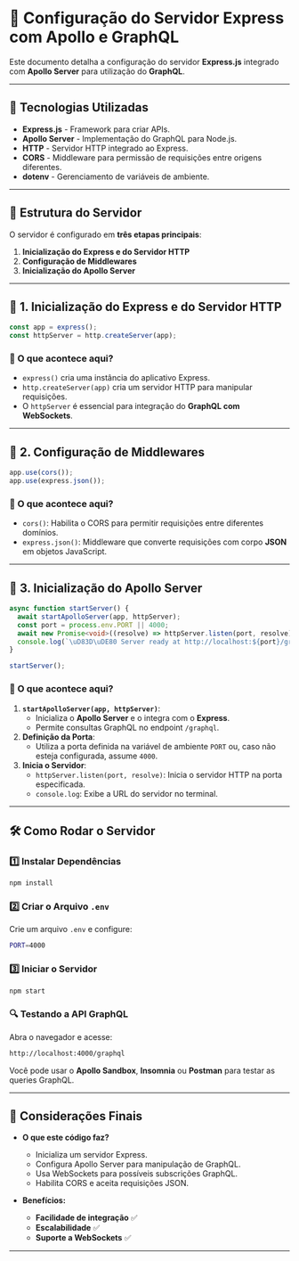 # 📘 Configuração do Servidor Express com Apollo e GraphQL

Este documento detalha a configuração do servidor **Express.js** integrado com **Apollo Server** para utilização do **GraphQL**.

---

## 🚀 Tecnologias Utilizadas

- **Express.js** - Framework para criar APIs.
- **Apollo Server** - Implementação do GraphQL para Node.js.
- **HTTP** - Servidor HTTP integrado ao Express.
- **CORS** - Middleware para permissão de requisições entre origens diferentes.
- **dotenv** - Gerenciamento de variáveis de ambiente.

---

## 📂 Estrutura do Servidor

O servidor é configurado em **três etapas principais**:

1. **Inicialização do Express e do Servidor HTTP**
2. **Configuração de Middlewares**
3. **Inicialização do Apollo Server**

---

## 🔧 1. Inicialização do Express e do Servidor HTTP

```ts
const app = express();
const httpServer = http.createServer(app);
```

### 📌 O que acontece aqui?
- `express()` cria uma instância do aplicativo Express.
- `http.createServer(app)` cria um servidor HTTP para manipular requisições.
- O `httpServer` é essencial para integração do **GraphQL com WebSockets**.

---

## 🔧 2. Configuração de Middlewares

```ts
app.use(cors());
app.use(express.json());
```

### 📌 O que acontece aqui?
- `cors()`: Habilita o CORS para permitir requisições entre diferentes domínios.
- `express.json()`: Middleware que converte requisições com corpo **JSON** em objetos JavaScript.

---

## 🔧 3. Inicialização do Apollo Server

```ts
async function startServer() {
  await startApolloServer(app, httpServer);
  const port = process.env.PORT || 4000;
  await new Promise<void>((resolve) => httpServer.listen(port, resolve));
  console.log(`\uD83D\uDE80 Server ready at http://localhost:${port}/graphql`);
}

startServer();
```

### 📌 O que acontece aqui?
1. **`startApolloServer(app, httpServer)`**:
   - Inicializa o **Apollo Server** e o integra com o **Express**.
   - Permite consultas GraphQL no endpoint `/graphql`.
2. **Definição da Porta**:
   - Utiliza a porta definida na variável de ambiente `PORT` ou, caso não esteja configurada, assume `4000`.
3. **Inicia o Servidor**:
   - `httpServer.listen(port, resolve)`: Inicia o servidor HTTP na porta especificada.
   - `console.log`: Exibe a URL do servidor no terminal.

---

## 🛠️ Como Rodar o Servidor

### 1️⃣ Instalar Dependências
```sh
npm install
```

### 2️⃣ Criar o Arquivo `.env`

Crie um arquivo `.env` e configure:
```sh
PORT=4000
```

### 3️⃣ Iniciar o Servidor
```sh
npm start
```

### 🔍 Testando a API GraphQL
Abra o navegador e acesse:
```sh
http://localhost:4000/graphql
```

Você pode usar o **Apollo Sandbox**, **Insomnia** ou **Postman** para testar as queries GraphQL.

---

## 📌 Considerações Finais

- **O que este código faz?**
  - Inicializa um servidor Express.
  - Configura Apollo Server para manipulação de GraphQL.
  - Usa WebSockets para possíveis subscrições GraphQL.
  - Habilita CORS e aceita requisições JSON.

- **Benefícios:**
  - **Facilidade de integração** ✅
  - **Escalabilidade** ✅
  - **Suporte a WebSockets** ✅

---

                                     